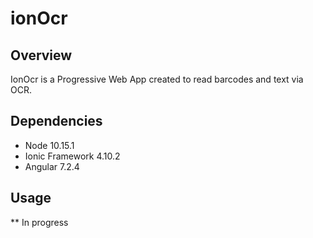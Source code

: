 # ionOcr

## Overview 

IonOcr is a Progressive Web App created to read barcodes and text via OCR.

## Dependencies

- Node 10.15.1
- Ionic Framework 4.10.2
- Angular 7.2.4

## Usage

** In progress
